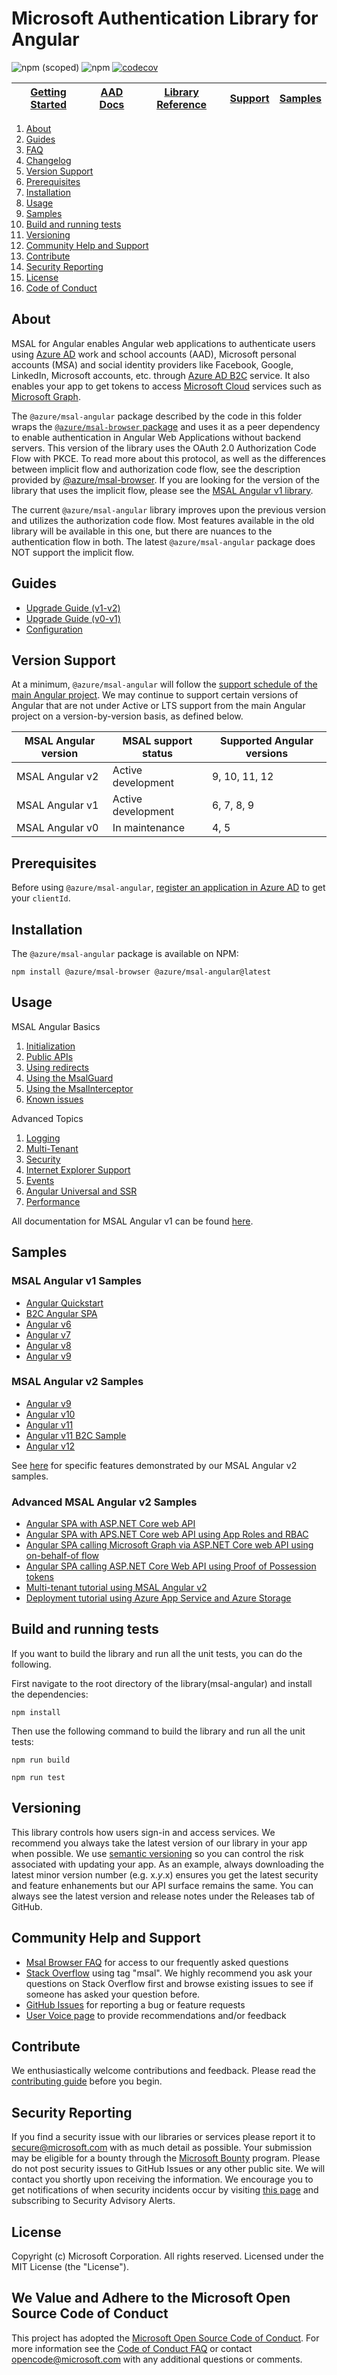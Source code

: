 # Microsoft Authentication Library for Angular

![npm (scoped)](https://img.shields.io/npm/v/@azure/msal-angular)
![npm](https://img.shields.io/npm/dw/@azure/msal-angular)
[![codecov](https://codecov.io/gh/AzureAD/microsoft-authentication-library-for-js/branch/dev/graph/badge.svg?flag=msal-angular)](https://codecov.io/gh/AzureAD/microsoft-authentication-library-for-js)

| <a href="https://docs.microsoft.com/azure/active-directory/develop/tutorial-v2-angular-auth-code" target="blank">Getting Started</a>| <a href="https://aka.ms/aaddevv2" target="_blank">AAD Docs</a> | <a href="https://azuread.github.io/microsoft-authentication-library-for-js/ref/modules/_azure_msal_angular.html" target="_blank">Library Reference</a> | [Support](README.md#community-help-and-support) | <a href="https://github.com/AzureAD/microsoft-authentication-library-for-js/tree/dev/samples/msal-angular-v2-samples" target="blank">Samples</a>
| --- | --- | --- | --- | --- |

1. [About](#about)
1. [Guides](#guides)
1. [FAQ](https://github.com/AzureAD/microsoft-authentication-library-for-js/blob/dev/lib/msal-angular/docs/FAQ.md)
1. [Changelog](https://github.com/AzureAD/microsoft-authentication-library-for-js/blob/dev/lib/msal-angular/CHANGELOG.md)
1. [Version Support](#version-support)
1. [Prerequisites](#prerequisites)
1. [Installation](#installation)
1. [Usage](#usage)
1. [Samples](#samples)
1. [Build and running tests](#build-and-running-tests)
1. [Versioning](#versioning)
1. [Community Help and Support](#community-help-and-support)
1. [Contribute](#contribute)
1. [Security Reporting](#security-reporting)
1. [License](#license)
1. [Code of Conduct](#we-value-and-adhere-to-the-microsoft-open-source-code-of-conduct)

## About

MSAL for Angular enables Angular web applications to authenticate users using [Azure AD](https://docs.microsoft.com/azure/active-directory/develop/v2-overview) work and school accounts (AAD), Microsoft personal accounts (MSA) and social identity providers like Facebook, Google, LinkedIn, Microsoft accounts, etc. through [Azure AD B2C](https://docs.microsoft.com/azure/active-directory-b2c/active-directory-b2c-overview#identity-providers) service. It also enables your app to get tokens to access [Microsoft Cloud](https://www.microsoft.com/enterprise) services such as [Microsoft Graph](https://graph.microsoft.io).

The `@azure/msal-angular` package described by the code in this folder wraps the [`@azure/msal-browser` package](https://github.com/AzureAD/microsoft-authentication-library-for-js/tree/dev/lib/msal-browser) and uses it as a peer dependency to enable authentication in Angular Web Applications without backend servers. This version of the library uses the OAuth 2.0 Authorization Code Flow with PKCE. To read more about this protocol, as well as the differences between implicit flow and authorization code flow, see the description provided by [@azure/msal-browser](https://github.com/AzureAD/microsoft-authentication-library-for-js/tree/dev/lib/msal-browser#implicit-flow-vs-authorization-code-flow-with-pkce). If you are looking for the version of the library that uses the implicit flow, please see the [MSAL Angular v1 library](https://github.com/AzureAD/microsoft-authentication-library-for-js/tree/msal-angular-v1/lib/msal-angular).

The current `@azure/msal-angular` library improves upon the previous version and utilizes the authorization code flow. Most features available in the old library will be available in this one, but there are nuances to the authentication flow in both. The latest `@azure/msal-angular` package does NOT support the implicit flow.

## Guides

- [Upgrade Guide (v1-v2)](https://github.com/AzureAD/microsoft-authentication-library-for-js/tree/dev/lib/msal-angular/docs/v2-docs/v1-v2-upgrade-guide.md)
- [Upgrade Guide (v0-v1)](https://github.com/AzureAD/microsoft-authentication-library-for-js/tree/dev/lib/msal-angular/docs/v1-docs/v0-v1-upgrade-guide.md)
- [Configuration](https://github.com/AzureAD/microsoft-authentication-library-for-js/tree/dev/lib/msal-angular/docs/v2-docs/configuration.md)

## Version Support

At a minimum, `@azure/msal-angular` will follow the [support schedule of the main Angular project](https://angular.io/guide/releases#support-policy-and-schedule). We may continue to support certain versions of Angular that are not under Active or LTS support from the main Angular project on a version-by-version basis, as defined below.

| MSAL Angular version | MSAL support status     | Supported Angular versions |
|----------------------|-------------------------|----------------------------|
| MSAL Angular v2      | Active development      | 9, 10, 11, 12              |
| MSAL Angular v1      | Active development      | 6, 7, 8, 9                 |
| MSAL Angular v0      | In maintenance          | 4, 5                       |

## Prerequisites

Before using `@azure/msal-angular`, [register an application in Azure AD](https://docs.microsoft.com/azure/active-directory/develop/quickstart-register-app) to get your `clientId`.

## Installation

The `@azure/msal-angular` package is available on NPM:
```
npm install @azure/msal-browser @azure/msal-angular@latest
```

## Usage

MSAL Angular Basics
1. [Initialization](https://github.com/AzureAD/microsoft-authentication-library-for-js/tree/dev/lib/msal-angular/docs/v2-docs/initialization.md)
1. [Public APIs](https://github.com/AzureAD/microsoft-authentication-library-for-js/tree/dev/lib/msal-angular/docs/v2-docs/public-apis.md)
1. [Using redirects](https://github.com/AzureAD/microsoft-authentication-library-for-js/tree/dev/lib/msal-angular/docs/v2-docs/redirects.md)
1. [Using the MsalGuard](https://github.com/AzureAD/microsoft-authentication-library-for-js/blob/dev/lib/msal-angular/docs/v2-docs/msal-guard.md)
1. [Using the MsalInterceptor](https://github.com/AzureAD/microsoft-authentication-library-for-js/blob/dev/lib/msal-angular/docs/v2-docs/msal-interceptor.md)
1. [Known issues](https://github.com/AzureAD/microsoft-authentication-library-for-js/tree/dev/lib/msal-angular/docs/v2-docs/known-issues.md)

Advanced Topics
1. [Logging](https://github.com/AzureAD/microsoft-authentication-library-for-js/tree/dev/lib/msal-angular/docs/v2-docs/logging.md)
1. [Multi-Tenant](https://github.com/AzureAD/microsoft-authentication-library-for-js/tree/dev/lib/msal-angular/docs/multi-tenant.md)
1. [Security](https://github.com/AzureAD/microsoft-authentication-library-for-js/tree/dev/lib/msal-angular/docs/security.md)
1. [Internet Explorer Support](https://github.com/AzureAD/microsoft-authentication-library-for-js/tree/dev/lib/msal-angular/docs/v2-docs/ie-support.md)
1. [Events](https://github.com/AzureAD/microsoft-authentication-library-for-js/tree/dev/lib/msal-angular/docs/v2-docs/events.md)
1. [Angular Universal and SSR](https://github.com/AzureAD/microsoft-authentication-library-for-js/tree/dev/lib/msal-angular/docs/v2-docs/angular-universal.md)
1. [Performance](https://github.com/AzureAD/microsoft-authentication-library-for-js/tree/dev/lib/msal-angular/docs/v2-docs/performance.md)

All documentation for MSAL Angular v1 can be found [here](https://github.com/AzureAD/microsoft-authentication-library-for-js/tree/dev/lib/msal-angular/docs/v1-docs/).

## Samples

### MSAL Angular v1 Samples
* [Angular Quickstart](https://github.com/Azure-Samples/active-directory-javascript-singlepageapp-angular)
* [B2C Angular SPA](https://github.com/Azure-Samples/active-directory-b2c-javascript-angular-spa)
* [Angular v6](https://github.com/AzureAD/microsoft-authentication-library-for-js/tree/msal-angular-v1/samples/msal-angular-samples/angular6-sample-app)
* [Angular v7](https://github.com/AzureAD/microsoft-authentication-library-for-js/tree/msal-angular-v1/samples/msal-angular-samples/angular7-sample-app)
* [Angular v8](https://github.com/AzureAD/microsoft-authentication-library-for-js/tree/msal-angular-v1/samples/msal-angular-samples/angular8-sample-app)
* [Angular v9](https://github.com/AzureAD/microsoft-authentication-library-for-js/tree/msal-angular-v1/samples/msal-angular-samples/angular9-sample-app)

### MSAL Angular v2 Samples
* [Angular v9](https://github.com/AzureAD/microsoft-authentication-library-for-js/tree/dev/samples/msal-angular-v2-samples/angular9-v2-sample-app)
* [Angular v10](https://github.com/AzureAD/microsoft-authentication-library-for-js/tree/dev/samples/msal-angular-v2-samples/angular10-sample-app)
* [Angular v11](https://github.com/AzureAD/microsoft-authentication-library-for-js/tree/dev/samples/msal-angular-v2-samples/angular11-sample-app)
* [Angular v11 B2C Sample](https://github.com/AzureAD/microsoft-authentication-library-for-js/tree/dev/samples/msal-angular-v2-samples/angular11-b2c-sample)
* [Angular v12](https://github.com/AzureAD/microsoft-authentication-library-for-js/tree/dev/samples/msal-angular-v2-samples/angular12-sample-app)

See [here](https://github.com/AzureAD/microsoft-authentication-library-for-js/blob/dev/samples/msal-angular-v2-samples/README.md) for specific features demonstrated by our MSAL Angular v2 samples.

### Advanced MSAL Angular v2 Samples
* [Angular SPA with ASP.NET Core web API](https://github.com/Azure-Samples/ms-identity-javascript-angular-tutorial/tree/main/3-Authorization-II/1-call-api)
* [Angular SPA with APS.NET Core web API using App Roles and RBAC](https://github.com/Azure-Samples/ms-identity-javascript-angular-tutorial/tree/main/5-AccessControl/1-call-api-roles)
* [Angular SPA calling Microsoft Graph via ASP.NET Core web API using on-behalf-of flow](https://github.com/Azure-Samples/ms-identity-javascript-angular-tutorial/tree/main/7-AdvancedScenarios/1-call-api-obo)
* [Angular SPA calling ASP.NET Core Web API using Proof of Possession tokens](https://github.com/Azure-Samples/ms-identity-javascript-angular-tutorial/tree/main/7-AdvancedScenarios/2-call-api-pop)
* [Multi-tenant tutorial using MSAL Angular v2](https://github.com/Azure-Samples/ms-identity-javascript-angular-tutorial/tree/main/6-Multitenancy/1-call-api-mt)
* [Deployment tutorial using Azure App Service and Azure Storage](https://github.com/Azure-Samples/ms-identity-javascript-angular-tutorial/tree/main/4-Deployment)

## Build and running tests

If you want to build the library and run all the unit tests, you can do the following.

First navigate to the root directory of the library(msal-angular) and install the dependencies:

    npm install

Then use the following command to build the library and run all the unit tests:

    npm run build

    npm run test

## Versioning

This library controls how users sign-in and access services. We recommend you always take the latest version of our library in your app when possible. We use [semantic versioning](http://semver.org) so you can control the risk associated with updating your app. As an example, always downloading the latest minor version number (e.g. x._y_.x) ensures you get the latest security and feature enhanements but our API surface remains the same. You can always see the latest version and release notes under the Releases tab of GitHub.

## Community Help and Support

-   [Msal Browser FAQ](https://github.com/AzureAD/microsoft-authentication-library-for-js/blob/dev/lib/msal-browser/FAQ.md) for access to our frequently asked questions
-   [Stack Overflow](http://stackoverflow.com/questions/tagged/msal) using tag "msal".
    We highly recommend you ask your questions on Stack Overflow first and browse existing issues to see if someone has asked your question before.
-   [GitHub Issues](https://github.com/AzureAD/microsoft-authentication-library-for-js/issues/templates/edit) for reporting a bug or feature requests
-   [User Voice page](https://feedback.azure.com/forums/169401-azure-active-directory) to provide recommendations and/or feedback

## Contribute

We enthusiastically welcome contributions and feedback. Please read the [contributing guide](contributing.md) before you begin.

## Security Reporting

If you find a security issue with our libraries or services please report it to [secure@microsoft.com](mailto:secure@microsoft.com) with as much detail as possible. Your submission may be eligible for a bounty through the [Microsoft Bounty](http://aka.ms/bugbounty) program. Please do not post security issues to GitHub Issues or any other public site. We will contact you shortly upon receiving the information. We encourage you to get notifications of when security incidents occur by visiting [this page](https://technet.microsoft.com/security/dd252948) and subscribing to Security Advisory Alerts.

## License

Copyright (c) Microsoft Corporation. All rights reserved. Licensed under the MIT License (the "License").

## We Value and Adhere to the Microsoft Open Source Code of Conduct

This project has adopted the [Microsoft Open Source Code of Conduct](https://opensource.microsoft.com/codeofconduct/). For more information see the [Code of Conduct FAQ](https://opensource.microsoft.com/codeofconduct/faq/) or contact [opencode@microsoft.com](mailto:opencode@microsoft.com) with any additional questions or comments.

